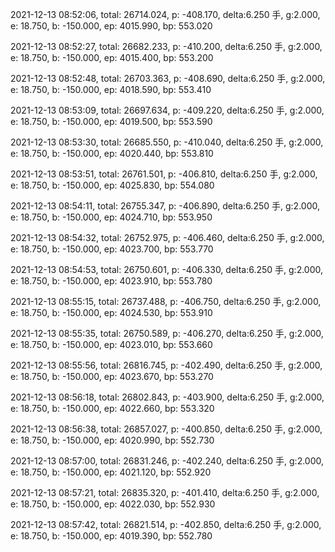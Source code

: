 2021-12-13 08:52:06, total: 26714.024, p: -408.170, delta:6.250 手, g:2.000, e: 18.750, b: -150.000, ep: 4015.990, bp: 553.020

2021-12-13 08:52:27, total: 26682.233, p: -410.200, delta:6.250 手, g:2.000, e: 18.750, b: -150.000, ep: 4015.400, bp: 553.200

2021-12-13 08:52:48, total: 26703.363, p: -408.690, delta:6.250 手, g:2.000, e: 18.750, b: -150.000, ep: 4018.590, bp: 553.410

2021-12-13 08:53:09, total: 26697.634, p: -409.220, delta:6.250 手, g:2.000, e: 18.750, b: -150.000, ep: 4019.500, bp: 553.590

2021-12-13 08:53:30, total: 26685.550, p: -410.040, delta:6.250 手, g:2.000, e: 18.750, b: -150.000, ep: 4020.440, bp: 553.810

2021-12-13 08:53:51, total: 26761.501, p: -406.810, delta:6.250 手, g:2.000, e: 18.750, b: -150.000, ep: 4025.830, bp: 554.080

2021-12-13 08:54:11, total: 26755.347, p: -406.890, delta:6.250 手, g:2.000, e: 18.750, b: -150.000, ep: 4024.710, bp: 553.950

2021-12-13 08:54:32, total: 26752.975, p: -406.460, delta:6.250 手, g:2.000, e: 18.750, b: -150.000, ep: 4023.700, bp: 553.770

2021-12-13 08:54:53, total: 26750.601, p: -406.330, delta:6.250 手, g:2.000, e: 18.750, b: -150.000, ep: 4023.910, bp: 553.780

2021-12-13 08:55:15, total: 26737.488, p: -406.750, delta:6.250 手, g:2.000, e: 18.750, b: -150.000, ep: 4024.530, bp: 553.910

2021-12-13 08:55:35, total: 26750.589, p: -406.270, delta:6.250 手, g:2.000, e: 18.750, b: -150.000, ep: 4023.010, bp: 553.660

2021-12-13 08:55:56, total: 26816.745, p: -402.490, delta:6.250 手, g:2.000, e: 18.750, b: -150.000, ep: 4023.670, bp: 553.270

2021-12-13 08:56:18, total: 26802.843, p: -403.900, delta:6.250 手, g:2.000, e: 18.750, b: -150.000, ep: 4022.660, bp: 553.320

2021-12-13 08:56:38, total: 26857.027, p: -400.850, delta:6.250 手, g:2.000, e: 18.750, b: -150.000, ep: 4020.990, bp: 552.730

2021-12-13 08:57:00, total: 26831.246, p: -402.240, delta:6.250 手, g:2.000, e: 18.750, b: -150.000, ep: 4021.120, bp: 552.920

2021-12-13 08:57:21, total: 26835.320, p: -401.410, delta:6.250 手, g:2.000, e: 18.750, b: -150.000, ep: 4022.030, bp: 552.930

2021-12-13 08:57:42, total: 26821.514, p: -402.850, delta:6.250 手, g:2.000, e: 18.750, b: -150.000, ep: 4019.390, bp: 552.780